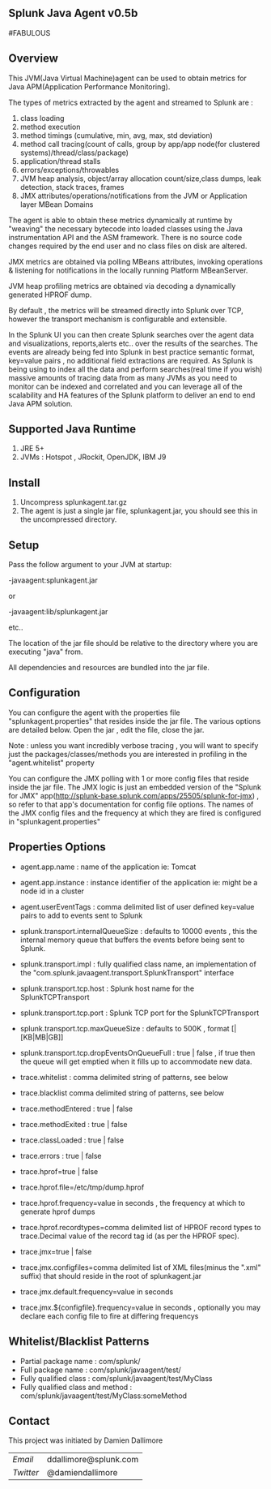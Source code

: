## Splunk Java Agent v0.5b
#FABULOUS
## Overview


This JVM(Java Virtual Machine)agent can be used to obtain metrics for Java APM(Application Performance Monitoring).

The types of metrics extracted by the agent and streamed to Splunk are :

1. class loading
2. method execution 
3. method timings (cumulative, min, avg, max, std deviation)
4. method call tracing(count of calls, group by app/app node(for clustered systems)/thread/class/package)
5. application/thread stalls
6. errors/exceptions/throwables
7. JVM heap analysis, object/array allocation count/size,class dumps, leak detection, stack traces, frames
8. JMX attributes/operations/notifications from the JVM or Application layer MBean Domains

The agent is able to obtain these metrics dynamically at runtime by "weaving" the necessary bytecode into loaded classes using the Java instrumentation API and the ASM framework.
There is no source code changes required by the end user and no class files on disk are altered.

JMX metrics are obtained via polling MBeans attributes, invoking operations & listening for notifications in the locally running Platform MBeanServer.

JVM heap profiling metrics are obtained via decoding a dynamically generated HPROF dump.

By default , the metrics will be streamed directly into Splunk over TCP, however the transport mechanism is configurable and extensible.

In the Splunk UI you can then create Splunk searches over the agent data and visualizations, reports,alerts etc.. over the results of the searches.
The events are already being fed into Splunk in best practice semantic format, key=value pairs , no additional field extractions are required.
As Splunk is being using to index all the data and perform searches(real time if you wish) massive amounts of tracing data from as many JVMs as you need to 
monitor can be indexed and correlated and you can leverage all of the scalability and HA features of the Splunk platform to deliver an end to end Java APM solution.


## Supported Java Runtime


1. JRE 5+
2. JVMs : Hotspot , JRockit, OpenJDK, IBM J9

## Install


1. Uncompress splunkagent.tar.gz
2. The agent is just a single jar file, splunkagent.jar, you should see this in the uncompressed directory.

## Setup


Pass the follow argument to your JVM at startup:

-javaagent:splunkagent.jar

or 

-javaagent:lib/splunkagent.jar

etc..

The location of the jar file should be relative to the directory where you are executing "java" from.

All dependencies and resources are bundled into the jar file.

## Configuration


You can configure the agent with the properties file "splunkagent.properties" that resides inside the jar file.
The various options are detailed below.
Open the jar , edit the file, close the jar.

Note : unless you want incredibly verbose tracing , you will want to specify just the packages/classes/methods you are interested in profiling in the "agent.whitelist" property

You can configure the JMX polling with 1 or more config files that reside inside the jar file.
The JMX logic is just an embedded version of the "Splunk for JMX" app(http://splunk-base.splunk.com/apps/25505/splunk-for-jmx) , so refer to that app's documentation for config file options.
The names of the JMX config files and the frequency at which they are fired is configured in "splunkagent.properties"


## Properties Options

* agent.app.name : name of the application ie: Tomcat
* agent.app.instance : instance identifier of the application ie: might be a node id in a cluster
* agent.userEventTags : comma delimited list of user defined key=value pairs to add to events sent to Splunk

* splunk.transport.internalQueueSize : defaults to 10000 events , this the internal memory queue that buffers the events before being sent to Splunk.
* splunk.transport.impl : fully qualified class name, an implementation of the "com.splunk.javaagent.transport.SplunkTransport" interface
* splunk.transport.tcp.host : Splunk host name for the SplunkTCPTransport
* splunk.transport.tcp.port : Splunk TCP port for the SplunkTCPTransport
* splunk.transport.tcp.maxQueueSize : defaults to 500K , format [<integer>|<integer>[KB|MB|GB]]
* splunk.transport.tcp.dropEventsOnQueueFull : true | false , if true then the queue will get emptied when it fills up to accommodate new data.

* trace.whitelist : comma delimited string of patterns, see below
* trace.blacklist comma delimited string of patterns, see below
* trace.methodEntered : true | false
* trace.methodExited : true | false
* trace.classLoaded : true | false
* trace.errors : true | false

* trace.hprof=true | false
* trace.hprof.file=/etc/tmp/dump.hprof
* trace.hprof.frequency=value in seconds , the frequency at which to generate hprof dumps
* trace.hprof.recordtypes=comma delimited list of HPROF record types to trace.Decimal value of the record tag id (as per the HPROF spec).

* trace.jmx=true | false
* trace.jmx.configfiles=comma delimited list of XML files(minus the ".xml" suffix) that should reside in the root of splunkagent.jar
* trace.jmx.default.frequency=value in seconds
* trace.jmx.${configfile}.frequency=value in seconds , optionally you may declare each config file to fire at differing frequencys

## Whitelist/Blacklist Patterns


* Partial package name : com/splunk/
* Full package name : com/splunk/javaagent/test/
* Fully qualified class : com/splunk/javaagent/test/MyClass
* Fully qualified class and method : com/splunk/javaagent/test/MyClass:someMethod

## Contact

This project was initiated by Damien Dallimore
<table>

<tr>
<td><em>Email</em></td>
<td>ddallimore@splunk.com</td>
</tr>

<tr>
<td><em>Twitter</em>
<td>@damiendallimore</td>
</tr>


</table>

